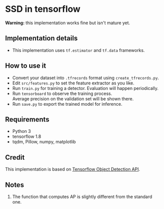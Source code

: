 # SSD in tensorflow
**Warning:** this implementation works fine but isn't mature yet.

## Implementation details
* This implementation uses `tf.estimator` and `tf.data` frameworks.

## How to use it
* Convert your dataset into `.tfrecords` format using `create_tfrecords.py`.
* Edit `src/features.py` to set the feature extractor as you like.
* Run `train.py` for training a detector. Evaluation will happen periodically.
* Run `tensorboard` to observe the training process.  
Average precision on the validation set will be shown there.
* Run `save.py` to export the trained model for inference.

## Requirements
* Python 3
* tensorflow 1.8
* tqdm, Pillow, numpy, matplotlib

## Credit
This implementation is based on [Tensorflow Object Detection API](https://github.com/tensorflow/models/tree/master/research/object_detection).

## Notes
1. The function that computes AP is slightly different from the standard one.
